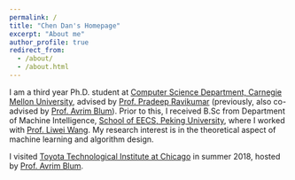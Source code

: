 ```yaml
---
permalink: /
title: "Chen Dan's Homepage"
excerpt: "About me"
author_profile: true
redirect_from: 
  - /about/
  - /about.html
---
```


I am a third year Ph.D. student at [Computer Science Department, Carnegie Mellon University](https://www.csd.cs.cmu.edu/), advised by [Prof. Pradeep Ravikumar](https://www.cs.cmu.edu/~pradeepr/) (previously, also co-advised by  [Prof. Avrim Blum](http://ttic.uchicago.edu/~avrim/)). Prior to this, I received B.Sc from Department of Machine Intelligence, [School of EECS, Peking University](http://eecs.pku.edu.cn/Home/HOME.htm), where I worked with [Prof. Liwei Wang](http://www.cis.pku.edu.cn/faculty/vision/wangliwei/index.htm). My research interest is in the theoretical aspect of machine learning and algorithm design.

I visited [Toyota Technological Institute at Chicago](http://www.ttic.edu/) in summer 2018, hosted by [Prof. Avrim Blum](http://ttic.uchicago.edu/~avrim/).
